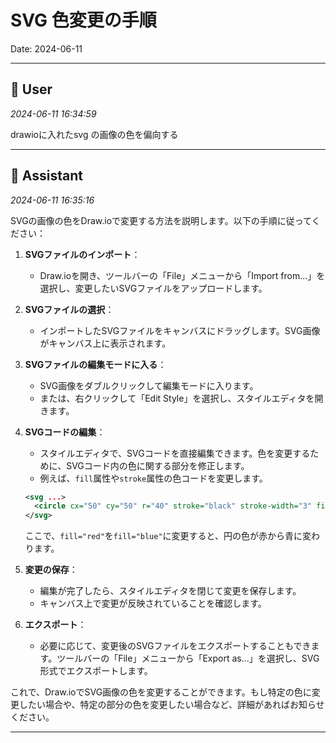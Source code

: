 # SVG 色変更の手順

Date: 2024-06-11

---

## 👤 User
*2024-06-11 16:34:59*

drawioに入れたsvg の画像の色を偏向する

---

## 🤖 Assistant
*2024-06-11 16:35:16*

SVGの画像の色をDraw.ioで変更する方法を説明します。以下の手順に従ってください：

1. **SVGファイルのインポート**：
    - Draw.ioを開き、ツールバーの「File」メニューから「Import from...」を選択し、変更したいSVGファイルをアップロードします。

2. **SVGファイルの選択**：
    - インポートしたSVGファイルをキャンバスにドラッグします。SVG画像がキャンバス上に表示されます。

3. **SVGファイルの編集モードに入る**：
    - SVG画像をダブルクリックして編集モードに入ります。
    - または、右クリックして「Edit Style」を選択し、スタイルエディタを開きます。

4. **SVGコードの編集**：
    - スタイルエディタで、SVGコードを直接編集できます。色を変更するために、SVGコード内の色に関する部分を修正します。
    - 例えば、`fill`属性や`stroke`属性の色コードを変更します。
    ```xml
    <svg ...>
      <circle cx="50" cy="50" r="40" stroke="black" stroke-width="3" fill="red" />
    </svg>
    ```
    ここで、`fill="red"`を`fill="blue"`に変更すると、円の色が赤から青に変わります。

5. **変更の保存**：
    - 編集が完了したら、スタイルエディタを閉じて変更を保存します。
    - キャンバス上で変更が反映されていることを確認します。

6. **エクスポート**：
    - 必要に応じて、変更後のSVGファイルをエクスポートすることもできます。ツールバーの「File」メニューから「Export as...」を選択し、SVG形式でエクスポートします。

これで、Draw.ioでSVG画像の色を変更することができます。もし特定の色に変更したい場合や、特定の部分の色を変更したい場合など、詳細があればお知らせください。

---
